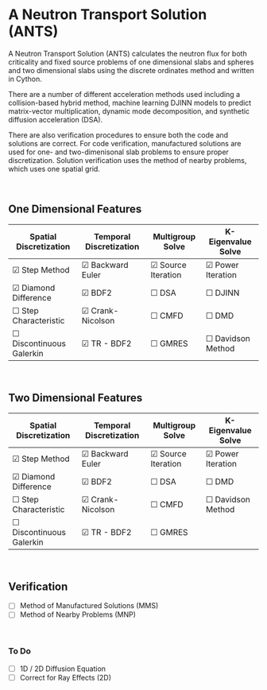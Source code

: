 
# A Neutron Transport Solution (ANTS)

A Neutron Transport Solution (ANTS) calculates the neutron flux for both criticality and fixed source problems of one dimensional slabs and spheres and two dimensional slabs using the discrete ordinates method and written in Cython. 

There are a number of different acceleration methods used including a collision-based hybrid method, machine learning DJINN models to predict matrix-vector multiplication, dynamic mode decomposition, and synthetic diffusion acceleration (DSA).

There are also verification procedures to ensure both the code and solutions are correct. For code verification, manufactured solutions are used for one- and two-dimenisonal slab problems to ensure proper discretization. Solution verification uses the method of nearby problems, which uses one spatial grid. 

&nbsp;

## One Dimensional Features
| Spatial Discretization    | Temporal Discretization    | Multigroup Solve          | K-Eigenvalue Solve      |
|---------------------------|----------------------------|---------------------------|-------------------------|
| &#9745; Step Method       | &#9745; Backward Euler     | &#9745; Source Iteration  | &#9745; Power Iteration |
| &#9745; Diamond Difference    | &#9745; BDF2           | &#9744; DSA               | &#9744; DJINN           |
| &#9744; Step Characteristic   | &#9745; Crank-Nicolson | &#9744; CMFD              | &#9744; DMD             |
| &#9744; Discontinuous Galerkin| &#9745; TR - BDF2      | &#9744; GMRES             | &#9744; Davidson Method |

&nbsp;

## Two Dimensional Features
| Spatial Discretization    | Temporal Discretization    | Multigroup Solve          | K-Eigenvalue Solve      |
|---------------------------|----------------------------|---------------------------|-------------------------|
| &#9745; Step Method       | &#9745; Backward Euler     | &#9745; Source Iteration  | &#9745; Power Iteration |
| &#9745; Diamond Difference    | &#9745; BDF2           | &#9744; DSA               | &#9744; DMD             |
| &#9744; Step Characteristic   | &#9745; Crank-Nicolson | &#9744; CMFD              | &#9744; Davidson Method |
| &#9744; Discontinuous Galerkin| &#9745; TR - BDF2      | &#9744; GMRES             |                         |

&nbsp;

## Verification
- [ ] Method of Manufactured Solutions (MMS)
- [ ] Method of Nearby Problems (MNP)

&nbsp;

### To Do 
- [ ] 1D / 2D Diffusion Equation
- [ ] Correct for Ray Effects (2D)
